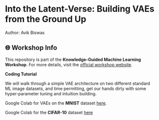 # Into the Latent-Verse: Building VAEs from the Ground Up

Author: Avik Biswas

## 🌐 Workshop Info

This repository is part of the **Knowledge-Guided Machine Learning Workshop**. For more details, visit the [official workshop website](https://midas.umich.edu/events/kgml-workshop-leading-the-new-paradigm-of-ai-for-science/).

**Coding Tutorial**

We will walk through a simple VAE architecture on two different standard ML image datasets, and time permitting, get our hands dirty with some hyper-parameter tuning and intuition building.

Google Colab for VAEs on the **MNIST** dataset [here](https://colab.research.google.com/drive/1b4KQdaRU_75YY6njwEUMeqlTsNZpRiCK?usp=sharing).

Google Colab for the **CIFAR-10** dataset [here](https://colab.research.google.com/drive/1jI17dEx3eJVDdo-hBkpX2f1Rft36XHb7?usp=sharing#scrollTo=GB7nODL0txGQ)
